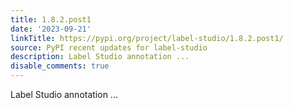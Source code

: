 ```yaml
---
title: 1.8.2.post1
date: '2023-09-21'
linkTitle: https://pypi.org/project/label-studio/1.8.2.post1/
source: PyPI recent updates for label-studio
description: Label Studio annotation ...
disable_comments: true
---
```

Label Studio annotation ...
